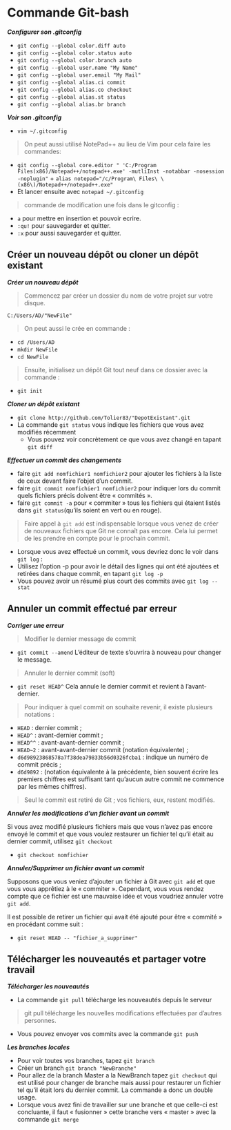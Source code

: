 # Commande Git-bash

_**Configurer son .gitconfig**_

+ `git config --global color.diff auto`
+ `git config --global color.status auto`
+ `git config --global color.branch auto`
+ `git config --global user.name "My Name"`
+ `git config --global user.email "My Mail"`
+ `git config --global alias.ci commit`
+ `git config --global alias.co checkout`
+ `git config --global alias.st status`
+ `git config --global alias.br branch`

_**Voir son .gitconfig**_

+ `vim ~/.gitconfig`
> On peut aussi utilisé NotePad++ au lieu de Vim pour cela faire les commandes:

   +  `git config --global core.editor " 'C:/Program Files(x86)/Notepad++/notepad++.exe' -mutliInst -notabbar -nosession -noplugin"`        +  `alias notepad="/c/Program\ Files\ \(x86\)/Notepad++/notepad++.exe"`
   +   Et lancer ensuite avec `notepad ~/.gitconfig`

> commande de modification une fois dans le gitconfig :

   +   `a` pour mettre en insertion et pouvoir ecrire.
   +   `:qu!` pour sauvegarder et quitter.
   +   `:x` pour aussi sauvegarder et quitter.

## Créer un nouveau dépôt ou cloner un dépôt existant

_**Créer un nouveau dépôt**_

> Commencez par créer un dossier du nom de votre projet sur votre disque.

`C:/Users/AD/"NewFile"`

> On peut aussi le crée en commande : 

   + `cd /Users/AD`
   + `mkdir NewFile`
   + `cd NewFile`

> Ensuite, initialisez un dépôt Git tout neuf dans ce dossier avec la commande :
   + `git init`

_**Cloner un dépôt existant**_

   +  `git clone http://github.com/Tolier83/"DepotExistant".git`
   +   La commande `git status` vous indique les fichiers que vous avez modifiés récemment 
         + Vous pouvez voir concrètement ce que vous avez changé en tapant `git diff`
         
_**Effectuer un commit des changements**_  

   + faire `git add nomfichier1 nomfichier2` pour ajouter les fichiers à la liste de ceux devant faire l’objet d’un commit.
   + faire `git commit nomfichier1 nomfichier2` pour indiquer lors du commit quels fichiers précis doivent être « commités ».
   + faire `git commit -a` pour « commiter » tous les fichiers qui étaient listés dans `git status`(qu’ils soient en vert ou en rouge).
   
> Faire appel à `git add` est indispensable lorsque vous venez de créer de nouveaux fichiers que Git ne connaît pas encore. Cela lui permet de les prendre en compte pour le prochain commit.
   
   + Lorsque vous avez effectué un commit, vous devriez donc le voir dans `git log` :
   + Utilisez l’option -p pour avoir le détail des lignes qui ont été ajoutées et retirées dans chaque commit, en tapant `git log -p`
   + Vous pouvez avoir un résumé plus court des commits avec `git log --stat`
   
## Annuler un commit effectué par erreur

_**Corriger une erreur**_  

> Modifier le dernier message de commit

   + `git commit --amend` L’éditeur de texte s’ouvrira à nouveau pour changer le message.

> Annuler le dernier commit (soft)

   + `git reset HEAD^` Cela annule le dernier commit et revient à l’avant-dernier.

> Pour indiquer à quel commit on souhaite revenir, il existe plusieurs notations :

   + `HEAD` : dernier commit ;
   + `HEAD^` : avant-dernier commit ;
   + `HEAD^^` : avant-avant-dernier commit ;
   + `HEAD~2` : avant-avant-dernier commit (notation équivalente) ;
   + `d6d98923868578a7f38dea79833b56d0326fcba1` : indique un numéro de commit précis ;
   + `d6d9892` : (notation équivalente à la précédente, bien souvent écrire les premiers chiffres est suffisant tant qu’aucun autre commit ne commence par les mêmes chiffres).

> Seul le commit est retiré de Git ; vos fichiers, eux, restent modifiés.

_**Annuler les modifications d’un fichier avant un commit**_

Si vous avez modifié plusieurs fichiers mais que vous n’avez pas encore envoyé le commit et que vous voulez restaurer un fichier tel qu’il était au dernier commit, utilisez `git checkout`

   + `git checkout nomfichier`

_**Annuler/Supprimer un fichier avant un commit**_

Supposons que vous veniez d’ajouter un fichier à Git avec `git add` et que vous vous apprêtiez à le « commiter ». Cependant, vous vous rendez compte que ce fichier est une mauvaise idée et vous voudriez annuler votre `git add`.

Il est possible de retirer un fichier qui avait été ajouté pour être « commité » en procédant comme suit :
   + `git reset HEAD -- "fichier_a_supprimer"`

## Télécharger les nouveautés et partager votre travail

_**Télécharger les nouveautés**_

   +  La commande `git pull` télécharge les nouveautés depuis le serveur
> git pull télécharge les nouvelles modifications effectuées par d’autres personnes.
   +  Vous pouvez envoyer vos commits avec la commande `git push`
   
_**Les branches locales**_

   +  Pour voir toutes vos branches, tapez `git branch`
   +  Créer un branch `git branch "NewBranche"`
   +  Pour allez de la branch Master a la NewBranch tapez `git checkout` qui est utilisé pour changer de branche mais aussi pour restaurer un fichier tel qu’il était lors du dernier commit. La commande a donc un double usage.
   +  Lorsque vous avez fini de travailler sur une branche et que celle-ci est concluante, il faut « fusionner » cette branche vers « master » avec la commande `git merge`
   
